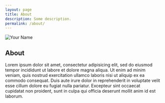 ```yaml
---
layout: page
title: About
description: Some description.
permalink: /about/
---
```


<img itemprop="image" class="img-rounded" src="https://res.cloudinary.com/dkctvgb09/image/upload/c_fill,h_205,w_210/v1563607469/florist-3237905_1920_y59iqn.jpg" alt="Your Name">

## About

Lorem ipsum dolor sit amet, consectetur adipisicing elit, sed do eiusmod
tempor incididunt ut labore et dolore magna aliqua. Ut enim ad minim veniam,
quis nostrud exercitation ullamco laboris nisi ut aliquip ex ea commodo
consequat. Duis aute irure dolor in reprehenderit in voluptate velit esse
cillum dolore eu fugiat nulla pariatur. Excepteur sint occaecat cupidatat non
proident, sunt in culpa qui officia deserunt mollit anim id est laborum.

